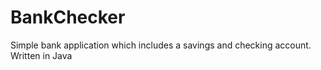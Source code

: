 # BankChecker
Simple bank application which includes a savings and checking account.
Written in Java
